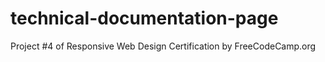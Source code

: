 # technical-documentation-page
Project #4 of Responsive Web Design Certification by FreeCodeCamp.org
